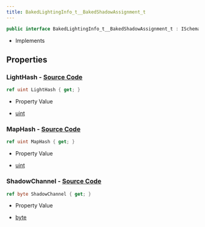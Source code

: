 ```yaml
---
title: BakedLightingInfo_t__BakedShadowAssignment_t
---
```


```csharp
public interface BakedLightingInfo_t__BakedShadowAssignment_t : ISchemaClass<BakedLightingInfo_t__BakedShadowAssignment_t>, ISchemaField, ISchemaClass, INativeHandle
```

- Implements

## Properties

### **LightHash** - [Source Code](https://github.com/swiftly-solution/swiftlys2/blob/main/managed/src/SwiftlyS2.Generated/Schemas/Interfaces/BakedLightingInfo_t__BakedShadowAssignment_t.cs#L16)

```csharp
ref uint LightHash { get; }
```

- Property Value

- [uint](https://learn.microsoft.com/dotnet/api/system.uint32)

### **MapHash** - [Source Code](https://github.com/swiftly-solution/swiftlys2/blob/main/managed/src/SwiftlyS2.Generated/Schemas/Interfaces/BakedLightingInfo_t__BakedShadowAssignment_t.cs#L18)

```csharp
ref uint MapHash { get; }
```

- Property Value

- [uint](https://learn.microsoft.com/dotnet/api/system.uint32)

### **ShadowChannel** - [Source Code](https://github.com/swiftly-solution/swiftlys2/blob/main/managed/src/SwiftlyS2.Generated/Schemas/Interfaces/BakedLightingInfo_t__BakedShadowAssignment_t.cs#L20)

```csharp
ref byte ShadowChannel { get; }
```

- Property Value

- [byte](https://learn.microsoft.com/dotnet/api/system.byte)

